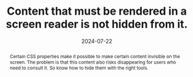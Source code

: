 ---
N: '180'
Rubrique: Présentation
title: Content that must be rendered in a screen reader is not hidden from it.
abstract: Certain CSS properties make it possible to make certain content invisible on the screen. The problem is that this content also risks disappearing for users who need to consult it. So know how to hide them with the right tools.
categories: ["Presentation"]
agrege: O4180-E060
opquast: '4 180'
indiceebook: '60'
description: "Rule n° 060"
before: "059"
weight: "060"
after: "061"
actif: '1'
layout: rules
date: 2024-07-22
tags: ["", ""]
objectif: ["Facilitate the adaptation of the rendering to the media (mobile or other) or to the user's needs (enlargement of character size, modification of colors, font, weight, justification, etc.).", “Improve the accessibility of content to people with disabilities"]
Meo: ["Unless the content concerned is intended to be made visible and perceptible upon user action (tabs, drop-down menus, etc.):
<ul>
<li>Do not use the display and visibility properties to hide content.</li>
<li>Do not use the HTML hidden attribute to hide content.</li>
<li>Do not give content an ARIA aria-hidden true attribute.
</li></ul>
To use:
<ul><li>CSS properties allowing content to be positioned outside the browser display area (position, text-indent) or cropped (clip);</li>
<li>ARIA properties allowing you to associate a label with content (aria-label, aria-labelledby, aria-describedby);</li>
<li>or, in the case of a form field label, its title attribute.</li></ul>"]
Controle: ["In the generated code and in the CSS style sheets of the pages examined: <ul><li>Detect, using a code inspector, content that would be hidden on display (apart from that intended for be made visible upon user action).</li><li>Check that none of this content uses the techniques indicated in the implementation if they are intended to be rendered in a screen reader .</li></ul>"
]
epubcheck: 
ace: 
humancheck: true
Source: ["Opquast"]
Referentiel: [""]
Steps: ["", ""]
---